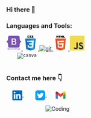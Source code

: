 ### Hi there 👋
<h3 align="left">Languages and Tools:</h3>
<p align="left">
  <a href="https://getbootstrap.com" target="_blank">
    <img
      src="https://raw.githubusercontent.com/devicons/devicon/master/icons/bootstrap/bootstrap-plain-wordmark.svg"
      alt="bootstrap"
      width="40"
      height="40"
    />
  </a>
  <a href="https://www.w3schools.com/css/" target="_blank">
    <img
      src="https://raw.githubusercontent.com/devicons/devicon/master/icons/css3/css3-original-wordmark.svg"
      alt="css3"
      width="40"
      height="40"
    />
  </a>
  <a href="https://git-scm.com/" target="_blank">
    <img
      src="https://www.vectorlogo.zone/logos/git-scm/git-scm-icon.svg"
      alt="git"
      width="40"
      height="40"
    />
  </a>

  <a href="https://www.w3.org/html/" target="_blank">
    <img
      src="https://raw.githubusercontent.com/devicons/devicon/master/icons/html5/html5-original-wordmark.svg"
      alt="html5"
      width="40"
      height="40"
    />
  </a>

  <a href="https://developer.mozilla.org/en-US/docs/Web/JavaScript" target="_blank">
    <img
      src="https://raw.githubusercontent.com/devicons/devicon/master/icons/javascript/javascript-original.svg"
      alt="javascript"
      width="40"
      height="40"
    />
  </a>
  
  <code>
    <img src="https://github.com/pritmanvar/pritmanvar/blob/main/tools/canva.png?raw=true"
      alt="canva"
      width="40"
      height="40"
  />
  </code>
</p>

### Contact me here :point_down:

&nbsp; &nbsp; <a href="https://www.linkedin.com/in/rosita-sikarwar/">
<img align="center" width="26px" src="https://github.com/shruti-mayank/shruti-mayank/blob/main/assets/linkedin.jpeg" />
</a> &nbsp; &nbsp; &nbsp; &nbsp;
<a href="https://twitter.com/Rosita31563620">
<img align="center" width="26px" src="https://github.com/shruti-mayank/shruti-mayank/blob/main/assets/twitter.png" />
</a> &nbsp; &nbsp; &nbsp;
<a href="mailto:roshitasikarwar@gmail.com">
<img align="center" width="26px" src="https://github.com/shruti-mayank/shruti-mayank/blob/main/assets/gmail.png" />
</a>
<br>

<img align="right" alt="Coding" width="400" src="https://cdn.dribbble.com/users/906441/screenshots/16080750/media/224713feeba4d103ad1a189c3562c7f5.png?compress=1&resize=160x120&vertical=top">
